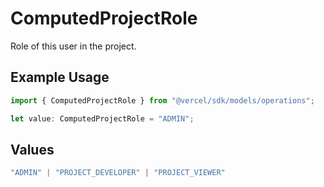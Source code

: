 # ComputedProjectRole

Role of this user in the project.

## Example Usage

```typescript
import { ComputedProjectRole } from "@vercel/sdk/models/operations";

let value: ComputedProjectRole = "ADMIN";
```

## Values

```typescript
"ADMIN" | "PROJECT_DEVELOPER" | "PROJECT_VIEWER"
```